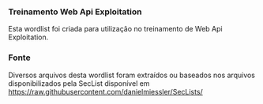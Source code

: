 ### Treinamento Web Api Exploitation

Esta wordlist foi criada para utilização no treinamento de Web Api Exploitation.

### Fonte

Diversos arquivos desta wordlist foram extraídos ou baseados nos arquivos disponibilizados pela SecList disponível em https://raw.githubusercontent.com/danielmiessler/SecLists/
